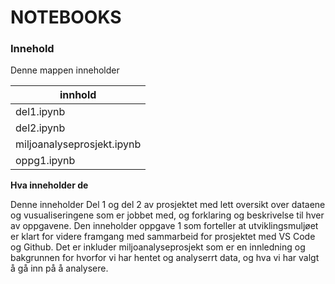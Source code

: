 # NOTEBOOKS

### Innehold
Denne mappen inneholder 

|innhold|
|------|
|del1.ipynb|
|del2.ipynb
|miljoanalyseprosjekt.ipynb|
|oppg1.ipynb|

**Hva inneholder de**

Denne inneholder Del 1 og del 2 av prosjektet med lett oversikt over dataene og vusualiseringene som er jobbet med, og forklaring og beskrivelse til hver av oppgavene.
Den inneholder oppgave 1 som forteller at utviklingsmuljøet er klart for videre framgang med sammarbeid for prosjektet med VS Code og Github. Det er inkluder miljoanalyseprosjekt som er en innledning og bakgrunnen for hvorfor vi har hentet og analyserrt data, og hva vi har valgt å gå inn på å analysere.